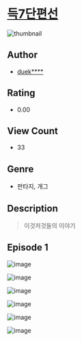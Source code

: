 # [득7단편선](https://comic.naver.com/challenge/list?titleId=810972)
![thumbnail](https://image-comic.pstatic.net/user_contents_data/challenge_comic/2023/05/25/365771/upload_3616450111472034659_480x623.jpeg)

## Author
- [duek****](https://comic.naver.com/artistTitle?id=365771)

## Rating
- 0.00

## View Count
- 33

## Genre
- 판타지, 개그

## Description
> 이것저것들의 이야기


## Episode 1
![image](https://image-comic.pstatic.net/user_contents_data/challenge_comic/2023/05/25/365771/upload_3617624574627363171.jpeg)

![image](https://image-comic.pstatic.net/user_contents_data/challenge_comic/2023/05/25/365771/upload_7293079758486713186.jpeg)

![image](https://image-comic.pstatic.net/user_contents_data/challenge_comic/2023/05/25/365771/upload_7003160532494738993.jpeg)

![image](https://image-comic.pstatic.net/user_contents_data/challenge_comic/2023/05/25/365771/upload_3473463219944907574.jpeg)

![image](https://image-comic.pstatic.net/user_contents_data/challenge_comic/2023/05/25/365771/upload_3473792863768360755.jpeg)

![image](https://image-comic.pstatic.net/user_contents_data/challenge_comic/2023/05/25/365771/upload_3616727386829305700.jpeg)
